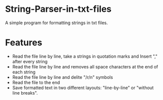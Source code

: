 # String-Parser-in-txt-files
A simple program for formatting strings in txt files.
# Features
- Read the file line by line, take a strings in quotation marks and Insert "," after every string
- Read the file line by line and removes all space characters at the end of each string
- Read the file line by line and delite "/r/n" symbols
- Read the file to the end
- Save formatted text in two different layouts: "line-by-line" or "without line breaks".
